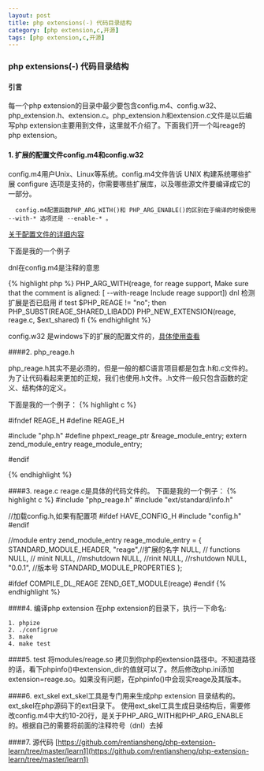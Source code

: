 ```yaml
---
layout: post
title: php extensions(-) 代码目录结构
category: [php extension,c,开源]
tags: [php extension,c,开源]
---
```



### php extensions(-) 代码目录结构

#### 引言
   每一个php extension的目录中最少要包含config.m4、config.w32、php_extension.h、extension.c。php_extension.h和extension.c文件是以后编写php extension主要用到文件，这里就不介绍了。下面我们开一个叫reage的php extension。

#### 1. 扩展的配置文件config.m4和config.w32

   config.m4用户Unix、Linux等系统。config.m4文件告诉 UNIX 构建系统哪些扩展 configure 选项是支持的，你需要哪些扩展库，以及哪些源文件要编译成它的一部分。
   
   
 
```
  config.m4配置函数PHP_ARG_WITH()和 PHP_ARG_ENABLE()的区别在于编译的时候使用 --with-* 选项还是 --enable-* 。
```

[关于配置文件的详细内容](http://php.net/manual/zh/internals2.structure.files.php)

下面是我的一个例子

dnl在config.m4是注释的意思 

{% highlight php %}
PHP_ARG_WITH(reage, for reage support,
Make sure that the comment is aligned:
[  --with-reage             Include reage support])
dnl 检测扩展是否已启用
if test $PHP_REAGE != "no"; then
    PHP_SUBST(REAGE_SHARED_LIBADD)
    PHP_NEW_EXTENSION(reage, reage.c, $ext_shared)
fi
{% endhighlight %}
 


config.w32 是windows下的扩展的配置文件的，[具体使用查看](http://php.net/manual/zh/internals2.structure.files.php)


####2. php_reage.h

php_reage.h其实不是必须的，但是一般的都C语言项目都是包含.h和.c文件的。为了让代码看起来更加的正规，我们也使用.h文件。.h文件一般只包含函数的定义、结构体的定义。

下面是我的一个例子：
{% highlight c %}

#ifndef REAGE_H
#define REAGE_H


#include "php.h"
#define phpext_reage_ptr &reage_module_entry;
extern zend_module_entry reage_module_entry;

#endif

{% endhighlight %}


####3. reage.c
reage.c是具体的代码文件的。
下面是我的一个例子：
{% highlight c %}
#include "php_reage.h"
#include "ext/standard/info.h"

//加载config.h,如果有配置项
#ifdef HAVE_CONFIG_H
#include "config.h"
#endif


//module entry
zend_module_entry reage_module_entry = {
    STANDARD_MODULE_HEADER,
    "reage",//扩展的名字
    NULL, // functions
    NULL, // minit
    NULL, //mshutdown
    NULL, //rinit
    NULL, //rshutdown
    NULL,
    "0.0.1", //版本号
    STANDARD_MODULE_PROPERTIES
};

#ifdef COMPILE_DL_REAGE
ZEND_GET_MODULE(reage)
#endif
{% endhighlight %}



####4. 编译php extension
   在php extension的目录下，执行一下命名:
   
   ```
   1. phpize
   2. ./configrue
   3. make
   4. make test
   ```

####5. test 
    将modules/reage.so 拷贝到你php的extension路径中。不知道路径的话，看下phpinfo()中extension_dir的值就可以了。然后修改php.ini添加extension=reage.so。如果没有问题，在phpinfo()中会现实reage及其版本。


####6. ext_skel
  ext_skel工具是专门用来生成php extension 目录结构的。ext_skel在php源码下的ext目录下。
  使用ext_skel工具生成目录结构后，需要修改config.m4中大约10-20行，是关于PHP_ARG_WITH和PHP_ARG_ENABLE的。根据自己的需要将前面的注释符号（dnl）去掉
  
####7. 源代码
[https://github.com/rentiansheng/php-extension-learn/tree/master/learn1](https://github.com/rentiansheng/php-extension-learn/tree/master/learn1)
